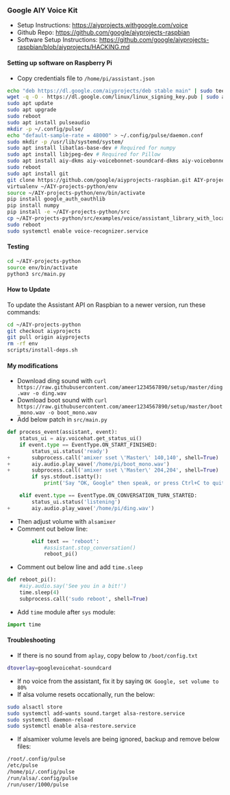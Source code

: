 ### Google AIY Voice Kit
* Setup Instructions: https://aiyprojects.withgoogle.com/voice
* Github Repo: https://github.com/google/aiyprojects-raspbian
* Software Setup Instructions: https://github.com/google/aiyprojects-raspbian/blob/aiyprojects/HACKING.md

#### Setting up software on Raspberry Pi
* Copy credentials file to `/home/pi/assistant.json`
```bash
echo "deb https://dl.google.com/aiyprojects/deb stable main" | sudo tee -a /etc/apt/sources.list.d/aiyprojects.list
wget -q -O - https://dl.google.com/linux/linux_signing_key.pub | sudo apt-key add -
sudo apt update
sudo apt upgrade
sudo reboot
sudo apt install pulseaudio
mkdir -p ~/.config/pulse/
echo "default-sample-rate = 48000" > ~/.config/pulse/daemon.conf
sudo mkdir -p /usr/lib/systemd/system/
sudo apt install libatlas-base-dev # Required for numpy
sudo apt install libjpeg-dev # Required for Pillow
sudo apt install aiy-dkms aiy-voicebonnet-soundcard-dkms aiy-voicebonnet-routes
sudo reboot
sudo apt install git
git clone https://github.com/google/aiyprojects-raspbian.git AIY-projects-python
virtualenv ~/AIY-projects-python/env
source ~/AIY-projects-python/env/bin/activate
pip install google_auth_oauthlib
pip install numpy
pip install -e ~/AIY-projects-python/src
cp ~/AIY-projects-python/src/examples/voice/assistant_library_with_local_commands_demo.py ~/AIY-projects-python/src/main.py
sudo reboot
sudo systemctl enable voice-recognizer.service
```

#### Testing
```bash
cd ~/AIY-projects-python
source env/bin/activate
python3 src/main.py
```

#### How to Update
To update the Assistant API on Raspbian to a newer version, run these commands:
```bash
cd ~/AIY-projects-python
git checkout aiyprojects
git pull origin aiyprojects
rm -rf env
scripts/install-deps.sh
```

#### My modifications
* Download ding sound with `curl https://raw.githubusercontent.com/ameer1234567890/setup/master/ding.wav -o ding.wav`
* Download boot sound with `curl https://raw.githubusercontent.com/ameer1234567890/setup/master/boot_mono.wav -o boot_mono.wav`
* Add below patch in `src/main.py`
```python
def process_event(assistant, event):
    status_ui = aiy.voicehat.get_status_ui()
    if event.type == EventType.ON_START_FINISHED:
        status_ui.status('ready')
+       subprocess.call('amixer sset \'Master\' 140,140', shell=True)
+       aiy.audio.play_wave('/home/pi/boot_mono.wav')
+       subprocess.call('amixer sset \'Master\' 204,204', shell=True)
        if sys.stdout.isatty():
            print('Say "OK, Google" then speak, or press Ctrl+C to quit...')

    elif event.type == EventType.ON_CONVERSATION_TURN_STARTED:
        status_ui.status('listening')
+       aiy.audio.play_wave('/home/pi/ding.wav')
```
* Then adjust volume with `alsamixer`
* Comment out below line:
```python
        elif text == 'reboot':
            #assistant.stop_conversation()
            reboot_pi()
```
* Comment out below line and add `time.sleep`
```python
def reboot_pi():
    #aiy.audio.say('See you in a bit!')
    time.sleep(4)
    subprocess.call('sudo reboot', shell=True)
```
* Add `time` module after `sys` module:
```python
import time
```

#### Troubleshooting
* If there is no sound from `aplay`, copy below to `/boot/config.txt`
```bash
dtoverlay=googlevoicehat-soundcard
```

* If no voice from the assistant, fix it by saying `OK Google, set volume to 80%`
* If alsa volume resets occationally, run the below:
```bash
sudo alsactl store
sudo systemctl add-wants sound.target alsa-restore.service
sudo systemctl daemon-reload
sudo systemctl enable alsa-restore.service
```

* If alsamixer volume levels are being ignored, backup and remove below files:
```bash
/root/.config/pulse
/etc/pulse
/home/pi/.config/pulse
/run/alsa/.config/pulse
/run/user/1000/pulse
```
